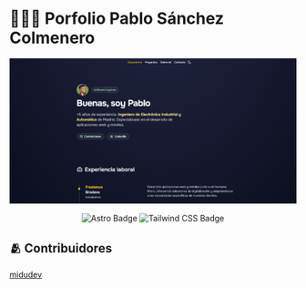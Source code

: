 # 👨🏻‍💻 Porfolio Pablo Sánchez Colmenero

<div align="center">
<img src="./public/porfolio.jpg">
</a>
<p></p>
</div>

<div align="center">

![Astro Badge](https://img.shields.io/badge/Astro-FF3E00?logo=astro&logoColor=fff&style=flat)
![Tailwind CSS Badge](https://img.shields.io/badge/Tailwind%20CSS-06B6D4?logo=tailwindcss&logoColor=fff&style=flat)

</div>

## 🫂 Contribuidores

<a href="https://github.com/midudev">
  midudev
</a>